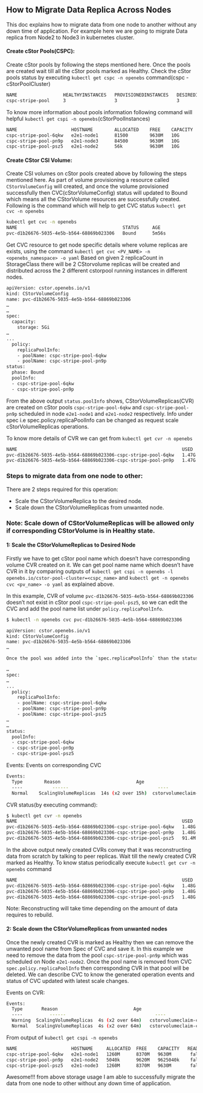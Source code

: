 
## How to Migrate Data Replica Across Nodes

This doc explains how to migrate data from one node to another without any down time of application.
For example here we are going to migrate Data replica from Node2 to Node3 in kubernetes cluster.

#### Create cStor Pools(CSPC):

Create cStor pools by following the steps mentioned here. Once the pools are created wait till all the cStor pools marked as Healthy. Check the cStor pools status by executing `kubectl get cspc -n openebs` command(cspc - cStorPoolCluster)

```sh
NAME                 HEALTHYINSTANCES   PROVISIONEDINSTANCES   DESIREDINSTANCES   AGE
cspc-stripe-pool     3                  3                      3                  4m13s
```

To know more information about pools information following command will helpful `kubectl get cspi -n openebs`(cStorPoolInstances)

```sh
NAME                    HOSTNAME        ALLOCATED    FREE    CAPACITY  READONLY   TYPE     STATUS   AGE
cspc-stripe-pool-6qkw   e2e1-node1      81500        9630M   10G       false      stripe   ONLINE   21m
cspc-stripe-pool-pn9p   e2e1-node3      84500        9630M   10G       false      stripe   ONLINE   21m
cspc-stripe-pool-psz5   e2e1-node2      56k          9630M   10G       false      stripe   ONLINE   21m
```
#### Create CStor CSI Volume:

Create CSI volumes on cStor pools created above by following the steps mentioned here. As part of volume provisioning a resource called `CStorVolumeConfig` will created, and once the volume provisioned successfully then CVC(cStorVolumeConfig) status will updated to Bound which means all the CStorVolume resources are successfully created. Following is the command which will help to get CVC status `kubectl get cvc -n openebs`

```sh
kubectl get cvc -n openebs
NAME                                       STATUS     AGE
pvc-d1b26676-5035-4e5b-b564-68869b023306   Bound      5m56s
```

Get CVC resource to get node specific details where volume replicas are exists, using the command `kubectl get cvc <PV_NAME> -n <openebs_namespace> -o yaml`
Based on given 2 replicaCount in StorageClass there will be 2 CStorvolume replicas will be created and distributed across the 2 different cstorpool running instances in different nodes.

```sh
apiVersion: cstor.openebs.io/v1
kind: CStorVolumeConfig
name: pvc-d1b26676-5035-4e5b-b564-68869b023306
…
…
spec:
  capacity:
    storage: 5Gi
…
...
  policy:
    replicaPoolInfo:
    - poolName: cspc-stripe-pool-6qkw
    - poolName: cspc-stripe-pool-pn9p
status:
  phase: Bound
  poolInfo:
  - cspc-stripe-pool-6qkw
  - cspc-stripe-pool-pn9p
```
From the above output `status.poolInfo` shows, CStorVolumeReplicas(CVR) are created on cStor pools `cspc-stripe-pool-6qkw` and `cspc-stripe-pool-pn9p` scheduled in node `e2e1-node1` and `e2e1-node2` respectively.
Info under spec i.e spec.policy.replicaPoolInfo can be changed as request scale cStorVolumeReplicas operations.


To know more details of CVR we can get from `kubectl get cvr -n openebs`
```sh
NAME                                                             USED     ALLOCATED      STATUS    AGE
pvc-d1b26676-5035-4e5b-b564-68869b023306-cspc-stripe-pool-6qkw   1.47G    1.26G          Healthy   15h
pvc-d1b26676-5035-4e5b-b564-68869b023306-cspc-stripe-pool-pn9p   1.47G    1.26G          Healthy   15h
```

### Steps to migrate data from one node to other:

There are 2 steps required for this operation:

- Scale the CStorVolumeReplica to the desired node.
- Scale down the CStorVolumeReplicas from unwanted node.

### **Note**: Scale down of CStorVolumeReplicas will be allowed only if corresponding CStorVolume is in Healthy state.

#### 1: Scale the CStorVolumeReplicas to Desired Node

Firstly we have to get cStor pool name which doesn’t have corresponding volume CVR created on it.
We can get pool name name which doesn’t have CVR in it by comparing outputs of 
`kubectl get cspi -n openebs -l openebs.io/cstor-pool-cluster=<cspc_name>` and 
`kubectl get -n openebs cvc <pv_name> -o yaml` as explained above.

In this example, CVR of volume `pvc-d1b26676-5035-4e5b-b564-68869b023306` doesn’t not exist in cStor pool `cspc-stripe-pool-psz5`, so we can edit the CVC and add the pool name list under `policy.replicaPoolInfo`.

```sh
$ kubectl -n openebs cvc pvc-d1b26676-5035-4e5b-b564-68869b023306

```

```sh
apiVersion: cstor.openebs.io/v1
kind: CStorVolumeConfig
name: pvc-d1b26676-5035-4e5b-b564-68869b023306
…

Once the pool was added into the `spec.replicaPoolInfo` than the status of CVC will be updated with a new pool name as shown below, and raise an events which eventually creates new CVR on the newly added pool. We can get the CVR status by executing `kubectl get cvr -n openebs`

…
spec:
…
...
  policy:
    replicaPoolInfo:
    - poolName: cspc-stripe-pool-6qkw
    - poolName: cspc-stripe-pool-pn9p
    - poolName: cspc-stripe-pool-psz5
…
…
status:
  poolInfo:
  - cspc-stripe-pool-6qkw
  - cspc-stripe-pool-pn9p
  - cspc-stripe-pool-psz5
```
Events: Events on corresponding CVC
```sh
Events:
  Type        Reason                            Age                      From                                     Message
  ----           ------                                 ----                        ----                                         -------
  Normal    ScalingVolumeReplicas  14s (x2 over 15h)  cstorvolumeclaim-controller  successfully scaled volume replicas to 3
```

CVR status(by executing command):
```sh
$ kubectl get cvr -n openebs
NAME                                                             USED     ALLOCATED  STATUS                     AGE
pvc-d1b26676-5035-4e5b-b564-68869b023306-cspc-stripe-pool-6qkw   1.48G    1.25G      Healthy                    16h
pvc-d1b26676-5035-4e5b-b564-68869b023306-cspc-stripe-pool-pn9p   1.48G    1.26G      Healthy                    16h
pvc-d1b26676-5035-4e5b-b564-68869b023306-cspc-stripe-pool-psz5   91.4M    42.4M      ReconstructingNewReplica   33s
```
	
In the above output newly created CVRs convey that it was reconstructing data from scratch by talking to peer replicas. Wait till the newly created CVR marked as Healthy. To know status periodically execute `kubectl get cvr -n openebs` command

```sh
NAME                                                             USED      ALLOCATED   STATUS     AGE
pvc-d1b26676-5035-4e5b-b564-68869b023306-cspc-stripe-pool-6qkw   1.48G     1.25G       Healthy    16h
pvc-d1b26676-5035-4e5b-b564-68869b023306-cspc-stripe-pool-pn9p   1.48G     1.25G       Healthy    16h
pvc-d1b26676-5035-4e5b-b564-68869b023306-cspc-stripe-pool-psz5   1.48G     1.25G       Healthy    5m28s
```

Note:
Reconstructing will take time depending on the amount of data requires to rebuild.

#### 2: Scale down the CStorVolumeReplicas from unwanted nodes

Once the newly created CVR is marked as Healthy then we can remove the unwanted pool name from Spec of CVC and save it. In this example we need to remove the data from the pool `cspc-stripe-pool-pn9p` which was scheduled on Node `e2e1-node2`. Once the pool name is removed from CVC `spec.policy.replicaPoolInfo` then corresponding CVR in that pool will be deleted. We can describe CVC to know the generated operation events and status of CVC updated with latest scale changes.

Events on CVR:
```sh
Events:
  Type       Reason                            Age                       From                                      Message
  ----          ------                                 ----                         ----                                         -------
  Warning  ScalingVolumeReplicas  4s (x2 over 64m)   cstorvolumeclaim-controller  Scaling down volume replicas from 3 to 2 is in progress
  Normal   ScalingVolumeReplicas  4s (x2 over 64m)   cstorvolumeclaim-controller  successfully scaled volume replicas to 2
```

From output of `kubectl get cspi -n openebs`
```sh
NAME                    HOSTNAME     ALLOCATED  FREE    CAPACITY   READONLY   TYPE     STATUS   AGE
cspc-stripe-pool-6qkw   e2e1-node1   1260M      8370M   9630M       false     stripe   ONLINE   17h
cspc-stripe-pool-pn9p   e2e1-node2   5040k      9620M   9625040k    false     stripe   ONLINE   16h
cspc-stripe-pool-psz5   e2e1-node3   1260M      8370M   9630M       false     stripe   ONLINE   17h
```

Awesome!!! from above storage usage I am able to successfully migrate the data from one node to other without any down time of application.
